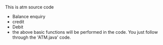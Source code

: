 This is atm source code
- Balance enquiry
- credit
- Debit
- the above basic functions will be performed in the code. You just follow through the 'ATM.java' code.
